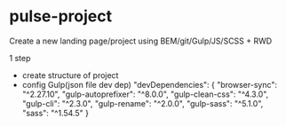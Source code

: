 # pulse-project

Create a new landing page/project using BEM/git/Gulp/JS/SCSS + RWD

1 step
- create structure of project
- config Gulp(json file dev dep)
  "devDependencies": {
    "browser-sync": "^2.27.10",
    "gulp-autoprefixer": "^8.0.0",
    "gulp-clean-css": "^4.3.0",
    "gulp-cli": "^2.3.0",
    "gulp-rename": "^2.0.0",
    "gulp-sass": "^5.1.0",
    "sass": "^1.54.5"
  }
